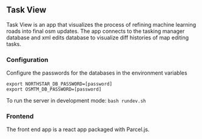## Task View

Task View is an app that visualizes the process of refining machine learning roads into final osm updates.
The app connects to the tasking manager database and xml edits database to visualize diff histories of map editing tasks.

### Configuration

Configure the passwords for the databases in the environment variables

```
export NORTHSTAR_DB_PASSWORD=[password]
export OSMTM_DB_PASSWORD=[password]
```

To run the server in development mode:
`bash rundev.sh`


### Frontend

The front end app is a react app packaged with Parcel.js.
